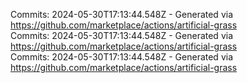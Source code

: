 Commits: 2024-05-30T17:13:44.548Z - Generated via https://github.com/marketplace/actions/artificial-grass
<br>
Commits: 2024-05-30T17:13:44.548Z - Generated via https://github.com/marketplace/actions/artificial-grass
<br>
Commits: 2024-05-30T17:13:44.548Z - Generated via https://github.com/marketplace/actions/artificial-grass
<br>
